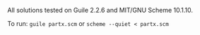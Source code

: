 All solutions tested on Guile 2.2.6 and MIT/GNU Scheme 10.1.10.

To run: `guile partx.scm` or `scheme --quiet < partx.scm`

